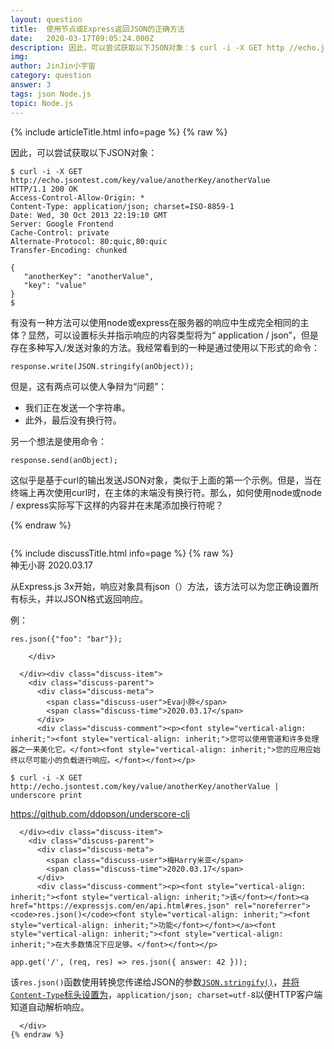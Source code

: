 ```yaml
---
layout: question
title:  使用节点或Express返回JSON的正确方法
date:   2020-03-17T09:05:24.000Z
description: 因此，可以尝试获取以下JSON对象：$ curl -i -X GET http //echo.jsontest.com/key/value/anoth...
img: 
author: JinJin小宇宙
category: question
answer: 3
tags: json Node.js
topic: Node.js
---
```

<div class="article-root">
  <div class="article">
    {% include articleTitle.html info=page %}
    {% raw %}
    <div class="article-content"><p><font style="vertical-align: inherit;"><font style="vertical-align: inherit;">因此，可以尝试获取以下JSON对象：</font></font></p>

<pre><code>$ curl -i -X GET http://echo.jsontest.com/key/value/anotherKey/anotherValue<font></font>
HTTP/1.1 200 OK<font></font>
Access-Control-Allow-Origin: *<font></font>
Content-Type: application/json; charset=ISO-8859-1<font></font>
Date: Wed, 30 Oct 2013 22:19:10 GMT<font></font>
Server: Google Frontend<font></font>
Cache-Control: private<font></font>
Alternate-Protocol: 80:quic,80:quic<font></font>
Transfer-Encoding: chunked<font></font>
<font></font>
{<font></font>
   "anotherKey": "anotherValue",<font></font>
   "key": "value"<font></font>
}<font></font>
$<font></font>
</code></pre>

<p><font style="vertical-align: inherit;"><font style="vertical-align: inherit;">有没有一种方法可以使用node或express在服务器的响应中生成完全相同的主体？</font><font style="vertical-align: inherit;">显然，可以设置标头并指示响应的内容类型将为“ application / json”，但是存在多种写入/发送对象的方法。</font><font style="vertical-align: inherit;">我经常看到的一种是通过使用以下形式的命令：</font></font></p>

<pre><code>response.write(JSON.stringify(anObject));
</code></pre>

<p><font style="vertical-align: inherit;"><font style="vertical-align: inherit;">但是，这有两点可以使人争辩为“问题”：</font></font></p>

<ul>
<li><font style="vertical-align: inherit;"><font style="vertical-align: inherit;">我们正在发送一个字符串。</font></font></li>
<li><font style="vertical-align: inherit;"><font style="vertical-align: inherit;">此外，最后没有换行符。</font></font></li>
</ul>

<p><font style="vertical-align: inherit;"><font style="vertical-align: inherit;">另一个想法是使用命令：</font></font></p>

<pre><code>response.send(anObject);
</code></pre>

<p><font style="vertical-align: inherit;"><font style="vertical-align: inherit;">这似乎是基于curl的输出发送JSON对象，类似于上面的第一个示例。</font><font style="vertical-align: inherit;">但是，当在终端上再次使用curl时，在主体的末端没有换行符。</font><font style="vertical-align: inherit;">那么，如何使用node或node / express实际写下这样的内容并在末尾添加换行符呢？</font></font></p></div>
    {% endraw %}
  </div>
  <p style="height: 0;width:0;overflow: hidden;"> 第1920篇《使用节点或Express返回JSON的正确方法》来自Winter(https://github.com/aiyld/aiyld.github.io)的站点</p>
  <div class="discuss-wrapper">
    {% include discussTitle.html info=page %}
    {% raw %}
    <div class="discuss-item">
        <div class="discuss-parent">
          <div class="discuss-meta">
            <span class="discuss-user">神无小哥</span>
            <span class="discuss-time">2020.03.17</span>
          </div>
          <div class="discuss-comment"><p><font style="vertical-align: inherit;"><font style="vertical-align: inherit;">从Express.js 3x开始，响应对象具有json（）方法，该方法可以为您正确设置所有标头，并以JSON格式返回响应。</font></font></p>

<p><font style="vertical-align: inherit;"><font style="vertical-align: inherit;">例：</font></font></p>

<pre><code>res.json({"foo": "bar"});
</code></pre></div>
        </div>
        
      </div><div class="discuss-item">
        <div class="discuss-parent">
          <div class="discuss-meta">
            <span class="discuss-user">Eva小胖</span>
            <span class="discuss-time">2020.03.17</span>
          </div>
          <div class="discuss-comment"><p><font style="vertical-align: inherit;"><font style="vertical-align: inherit;">您可以使用管道和许多处理器之一来美化它。</font><font style="vertical-align: inherit;">您的应用应始终以尽可能小的负载进行响应。</font></font></p>

<pre><code>$ curl -i -X GET http://echo.jsontest.com/key/value/anotherKey/anotherValue | underscore print
</code></pre>

<p><a href="https://github.com/ddopson/underscore-cli" rel="noreferrer"><font style="vertical-align: inherit;"><font style="vertical-align: inherit;">https://github.com/ddopson/underscore-cli</font></font></a></p></div>
        </div>
        
      </div><div class="discuss-item">
        <div class="discuss-parent">
          <div class="discuss-meta">
            <span class="discuss-user">梅Harry米亚</span>
            <span class="discuss-time">2020.03.17</span>
          </div>
          <div class="discuss-comment"><p><font style="vertical-align: inherit;"><font style="vertical-align: inherit;">该</font></font><a href="https://expressjs.com/en/api.html#res.json" rel="noreferrer"><code>res.json()</code><font style="vertical-align: inherit;"><font style="vertical-align: inherit;">功能</font></font></a><font style="vertical-align: inherit;"><font style="vertical-align: inherit;">在大多数情况下应足够。</font></font></p>

<pre><code>app.get('/', (req, res) =&gt; res.json({ answer: 42 }));
</code></pre>

<p><font style="vertical-align: inherit;"><font style="vertical-align: inherit;">该</font></font><code>res.json()</code><font style="vertical-align: inherit;"><font style="vertical-align: inherit;">函数使用转换您传递给JSON的参数</font></font><a href="http://thecodebarbarian.com/the-80-20-guide-to-json-stringify-in-javascript" rel="noreferrer"><code>JSON.stringify()</code></a><font style="vertical-align: inherit;"><font style="vertical-align: inherit;">，</font></font><a href="https://masteringjs.io/tutorials/express/json" rel="noreferrer"><font style="vertical-align: inherit;"><font style="vertical-align: inherit;">并将</font></font><code>Content-Type</code><font style="vertical-align: inherit;"><font style="vertical-align: inherit;">标头</font><font style="vertical-align: inherit;">设置为</font></font></a><font style="vertical-align: inherit;"><font style="vertical-align: inherit;">，</font></font><code>application/json; charset=utf-8</code><font style="vertical-align: inherit;"><font style="vertical-align: inherit;">以便HTTP客户端知道自动解析响应。</font></font></p></div>
        </div>
        
      </div>
    {% endraw %}
  </div>
<div>
